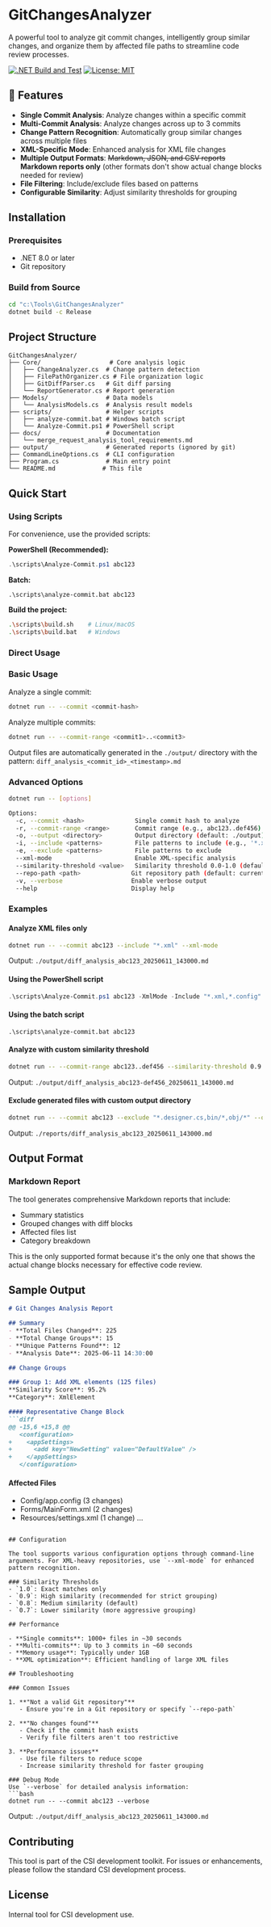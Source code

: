 # GitChangesAnalyzer

A powerful tool to analyze git commit changes, intelligently group similar changes, and organize them by affected file paths to streamline code review processes.

[![.NET Build and Test](https://github.com/yourusername/GitChangesAnalyzer/actions/workflows/dotnet.yml/badge.svg)](https://github.com/yourusername/GitChangesAnalyzer/actions/workflows/dotnet.yml)
[![License: MIT](https://img.shields.io/badge/License-MIT-yellow.svg)](https://opensource.org/licenses/MIT)

## 🚀 Features

- **Single Commit Analysis**: Analyze changes within a specific commit
- **Multi-Commit Analysis**: Analyze changes across up to 3 commits
- **Change Pattern Recognition**: Automatically group similar changes across multiple files
- **XML-Specific Mode**: Enhanced analysis for XML file changes
- **Multiple Output Formats**: ~~Markdown, JSON, and CSV reports~~ **Markdown reports only** (other formats don't show actual change blocks needed for review)
- **File Filtering**: Include/exclude files based on patterns
- **Configurable Similarity**: Adjust similarity thresholds for grouping

## Installation

### Prerequisites
- .NET 8.0 or later
- Git repository

### Build from Source
```bash
cd "c:\Tools\GitChangesAnalyzer"
dotnet build -c Release
```

## Project Structure

```
GitChangesAnalyzer/
├── Core/                   # Core analysis logic
│   ├── ChangeAnalyzer.cs  # Change pattern detection
│   ├── FilePathOrganizer.cs # File organization logic
│   ├── GitDiffParser.cs   # Git diff parsing
│   └── ReportGenerator.cs # Report generation
├── Models/                # Data models
│   └── AnalysisModels.cs  # Analysis result models
├── scripts/               # Helper scripts
│   ├── analyze-commit.bat # Windows batch script
│   └── Analyze-Commit.ps1 # PowerShell script
├── docs/                  # Documentation
│   └── merge_request_analysis_tool_requirements.md
├── output/                # Generated reports (ignored by git)
├── CommandLineOptions.cs  # CLI configuration
├── Program.cs             # Main entry point
└── README.md             # This file
```

## Quick Start

### Using Scripts
For convenience, use the provided scripts:

**PowerShell (Recommended):**
```powershell
.\scripts\Analyze-Commit.ps1 abc123
```

**Batch:**
```batch
.\scripts\analyze-commit.bat abc123
```

**Build the project:**
```bash
.\scripts\build.sh    # Linux/macOS
.\scripts\build.bat   # Windows
```

### Direct Usage

### Basic Usage

Analyze a single commit:
```bash
dotnet run -- --commit <commit-hash>
```

Analyze multiple commits:
```bash
dotnet run -- --commit-range <commit1>..<commit3>
```

Output files are automatically generated in the `./output/` directory with the pattern:
`diff_analysis_<commit_id>_<timestamp>.md`

### Advanced Options

```bash
dotnet run -- [options]

Options:
  -c, --commit <hash>              Single commit hash to analyze
  -r, --commit-range <range>       Commit range (e.g., abc123..def456)
  -o, --output <directory>         Output directory (default: ./output)-f, --format <format>            Output format: markdown only (default: markdown)
  -i, --include <patterns>         File patterns to include (e.g., '*.xml,*.cs')
  -e, --exclude <patterns>         File patterns to exclude
  --xml-mode                       Enable XML-specific analysis
  --similarity-threshold <value>   Similarity threshold 0.0-1.0 (default: 0.8)
  --repo-path <path>              Git repository path (default: current directory)
  -v, --verbose                   Enable verbose output
  --help                          Display help
```

### Examples

#### Analyze XML files only
```bash
dotnet run -- --commit abc123 --include "*.xml" --xml-mode
```
Output: `./output/diff_analysis_abc123_20250611_143000.md`

#### Using the PowerShell script
```powershell
.\scripts\Analyze-Commit.ps1 abc123 -XmlMode -Include "*.xml,*.config"
```

#### Using the batch script
```batch
.\scripts\analyze-commit.bat abc123
```

#### Analyze with custom similarity threshold
```bash
dotnet run -- --commit-range abc123..def456 --similarity-threshold 0.9
```
Output: `./output/diff_analysis_abc123-def456_20250611_143000.md`

#### Exclude generated files with custom output directory
```bash
dotnet run -- --commit abc123 --exclude "*.designer.cs,bin/*,obj/*" --output ./reports
```
Output: `./reports/diff_analysis_abc123_20250611_143000.md`

## Output Format

### Markdown Report
The tool generates comprehensive Markdown reports that include:
- Summary statistics
- Grouped changes with diff blocks
- Affected files list  
- Category breakdown

This is the only supported format because it's the only one that shows the actual change blocks necessary for effective code review.

## Sample Output

```markdown
# Git Changes Analysis Report

## Summary
- **Total Files Changed**: 225
- **Total Change Groups**: 15
- **Unique Patterns Found**: 12
- **Analysis Date**: 2025-06-11 14:30:00

## Change Groups

### Group 1: Add XML elements (125 files)
**Similarity Score**: 95.2%
**Category**: XmlElement

#### Representative Change Block
```diff
@@ -15,6 +15,8 @@
   <configuration>
+    <appSettings>
+      <add key="NewSetting" value="DefaultValue" />
+    </appSettings>
   </configuration>
```

#### Affected Files
- Config/app.config (3 changes)
- Forms/MainForm.xml (2 changes)
- Resources/settings.xml (1 change)
...
```

## Configuration

The tool supports various configuration options through command-line arguments. For XML-heavy repositories, use `--xml-mode` for enhanced pattern recognition.

### Similarity Thresholds
- `1.0`: Exact matches only
- `0.9`: High similarity (recommended for strict grouping)
- `0.8`: Medium similarity (default)
- `0.7`: Lower similarity (more aggressive grouping)

## Performance

- **Single commits**: 1000+ files in ~30 seconds
- **Multi-commits**: Up to 3 commits in ~60 seconds
- **Memory usage**: Typically under 1GB
- **XML optimization**: Efficient handling of large XML files

## Troubleshooting

### Common Issues

1. **"Not a valid Git repository"**
   - Ensure you're in a Git repository or specify `--repo-path`

2. **"No changes found"**
   - Check if the commit hash exists
   - Verify file filters aren't too restrictive

3. **Performance issues**
   - Use file filters to reduce scope
   - Increase similarity threshold for faster grouping

### Debug Mode
Use `--verbose` for detailed analysis information:
```bash
dotnet run -- --commit abc123 --verbose
```
Output: `./output/diff_analysis_abc123_20250611_143000.md`

## Contributing

This tool is part of the CSI development toolkit. For issues or enhancements, please follow the standard CSI development process.

## License

Internal tool for CSI development use.
